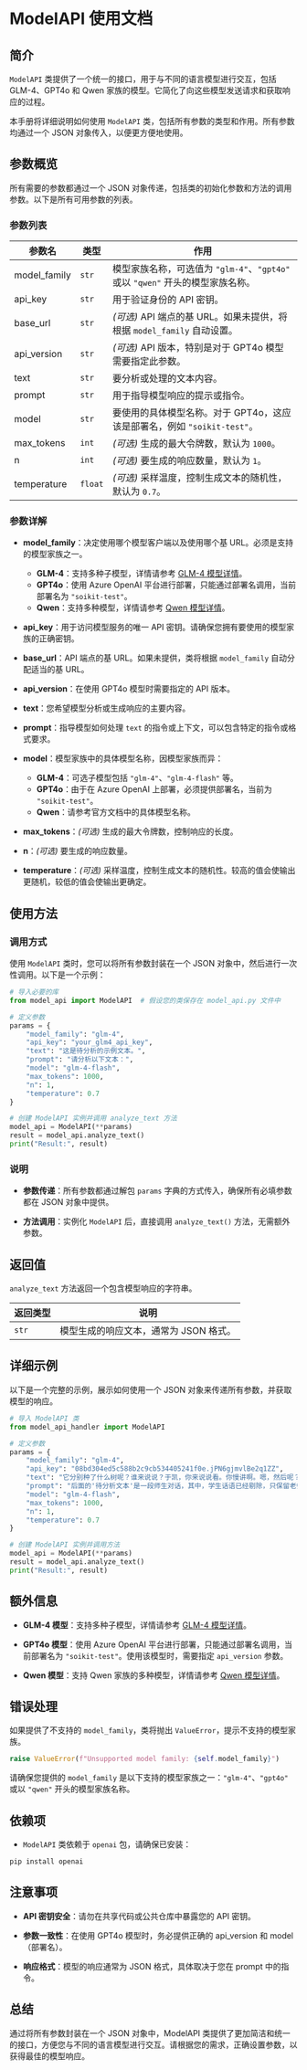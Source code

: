 
# ModelAPI 使用文档

## 简介

`ModelAPI` 类提供了一个统一的接口，用于与不同的语言模型进行交互，包括 GLM-4、GPT4o 和 Qwen 家族的模型。它简化了向这些模型发送请求和获取响应的过程。

本手册将详细说明如何使用 `ModelAPI` 类，包括所有参数的类型和作用。所有参数均通过一个 JSON 对象传入，以便更方便地使用。

## 参数概览

所有需要的参数都通过一个 JSON 对象传递，包括类的初始化参数和方法的调用参数。以下是所有可用参数的列表。

### 参数列表

| 参数名        | 类型    | 作用                                                                                                                                           |
|---------------|---------|------------------------------------------------------------------------------------------------------------------------------------------------|
| model_family  | `str`   | 模型家族名称，可选值为 `"glm-4"`、`"gpt4o"` 或以 `"qwen"` 开头的模型家族名称。                                                                  |
| api_key       | `str`   | 用于验证身份的 API 密钥。                                                                                                                       |
| base_url      | `str`   | *(可选)* API 端点的基 URL。如果未提供，将根据 `model_family` 自动设置。                                                                          |
| api_version   | `str`   | *(可选)* API 版本，特别是对于 GPT4o 模型需要指定此参数。                                                                                         |
| text          | `str`   | 要分析或处理的文本内容。                                                                                                                       |
| prompt        | `str`   | 用于指导模型响应的提示或指令。                                                                                                                  |
| model         | `str`   | 要使用的具体模型名称。对于 GPT4o，这应该是部署名，例如 `"soikit-test"`。                                                                         |
| max_tokens    | `int`   | *(可选)* 生成的最大令牌数，默认为 `1000`。                                                                                                      |
| n             | `int`   | *(可选)* 要生成的响应数量，默认为 `1`。                                                                                                         |
| temperature   | `float` | *(可选)* 采样温度，控制生成文本的随机性，默认为 `0.7`。                                                                                         |

### 参数详解

- **model_family**：决定使用哪个模型客户端以及使用哪个基 URL。必须是支持的模型家族之一。
  - **GLM-4**：支持多种子模型，详情请参考 [GLM-4 模型详情](https://open.bigmodel.cn/dev/api/normal-model/glm-4)。
  - **GPT4o**：使用 Azure OpenAI 平台进行部署，只能通过部署名调用，当前部署名为 `"soikit-test"`。
  - **Qwen**：支持多种模型，详情请参考 [Qwen 模型详情](https://help.aliyun.com/zh/model-studio/developer-reference/compatibility-of-openai-with-dashscope)。

- **api_key**：用于访问模型服务的唯一 API 密钥。请确保您拥有要使用的模型家族的正确密钥。

- **base_url**：API 端点的基 URL。如果未提供，类将根据 `model_family` 自动分配适当的基 URL。

- **api_version**：在使用 GPT4o 模型时需要指定的 API 版本。

- **text**：您希望模型分析或生成响应的主要内容。

- **prompt**：指导模型如何处理 `text` 的指令或上下文，可以包含特定的指令或格式要求。

- **model**：模型家族中的具体模型名称，因模型家族而异：
  - **GLM-4**：可选子模型包括 `"glm-4"`、`"glm-4-flash"` 等。
  - **GPT4o**：由于在 Azure OpenAI 上部署，必须提供部署名，当前为 `"soikit-test"`。
  - **Qwen**：请参考官方文档中的具体模型名称。

- **max_tokens**：*(可选)* 生成的最大令牌数，控制响应的长度。

- **n**：*(可选)* 要生成的响应数量。

- **temperature**：*(可选)* 采样温度，控制生成文本的随机性。较高的值会使输出更随机，较低的值会使输出更确定。

## 使用方法

### 调用方式

使用 `ModelAPI` 类时，您可以将所有参数封装在一个 JSON 对象中，然后进行一次性调用。以下是一个示例：

```python
# 导入必要的库
from model_api import ModelAPI  # 假设您的类保存在 model_api.py 文件中

# 定义参数
params = {
    "model_family": "glm-4",
    "api_key": "your_glm4_api_key",
    "text": "这是待分析的示例文本。",
    "prompt": "请分析以下文本：",
    "model": "glm-4-flash",
    "max_tokens": 1000,
    "n": 1,
    "temperature": 0.7
}

# 创建 ModelAPI 实例并调用 analyze_text 方法
model_api = ModelAPI(**params)
result = model_api.analyze_text()
print("Result:", result)
```

### 说明

- **参数传递**：所有参数都通过解包 `params` 字典的方式传入，确保所有必填参数都在 JSON 对象中提供。

- **方法调用**：实例化 `ModelAPI` 后，直接调用 `analyze_text()` 方法，无需额外参数。

## 返回值

`analyze_text` 方法返回一个包含模型响应的字符串。

| 返回类型 | 说明                                 |
|----------|--------------------------------------|
| `str`    | 模型生成的响应文本，通常为 JSON 格式。 |

## 详细示例

以下是一个完整的示例，展示如何使用一个 JSON 对象来传递所有参数，并获取模型的响应。

```python
# 导入 ModelAPI 类
from model_api_handler import ModelAPI

# 定义参数
params = {
    "model_family": "glm-4",
    "api_key": "08bd304ed5c588b2c9cb534405241f0e.jPN6gjmvlBe2q1ZZ",
    "text": "它分别种了什么树呢？谁来说说？于凯，你来说说看。你慢讲啊。嗯，然后呢？",
    "prompt": "后面的'待分析文本'是一段师生对话，其中，学生话语已经剔除，只保留老师话语，请对老师的话语进行分析...",
    "model": "glm-4-flash",
    "max_tokens": 1000,
    "n": 1,
    "temperature": 0.7
}

# 创建 ModelAPI 实例并调用方法
model_api = ModelAPI(**params)
result = model_api.analyze_text()
print("Result:", result)
```

## 额外信息

- **GLM-4 模型**：支持多种子模型，详情请参考 [GLM-4 模型详情](https://open.bigmodel.cn/dev/api/normal-model/glm-4)。

- **GPT4o 模型**：使用 Azure OpenAI 平台进行部署，只能通过部署名调用，当前部署名为 `"soikit-test"`。使用该模型时，需要指定 `api_version` 参数。

- **Qwen 模型**：支持 Qwen 家族的多种模型，详情请参考 [Qwen 模型详情](https://help.aliyun.com/zh/model-studio/developer-reference/compatibility-of-openai-with-dashscope)。

## 错误处理

如果提供了不支持的 `model_family`，类将抛出 `ValueError`，提示不支持的模型家族。

```python
raise ValueError(f"Unsupported model family: {self.model_family}")
```

请确保您提供的 `model_family` 是以下支持的模型家族之一：`"glm-4"`、`"gpt4o"` 或以 `"qwen"` 开头的模型家族名称。

## 依赖项

- `ModelAPI` 类依赖于 `openai` 包，请确保已安装：

```bash
pip install openai
```

## 注意事项

- **API 密钥安全**：请勿在共享代码或公共仓库中暴露您的 API 密钥。

- **参数一致性**：在使用 GPT4o 模型时，务必提供正确的 api_version 和 model（部署名）。

- **响应格式**：模型的响应通常为 JSON 格式，具体取决于您在 prompt 中的指令。

## 总结

通过将所有参数封装在一个 JSON 对象中，ModelAPI 类提供了更加简洁和统一的接口，方便您与不同的语言模型进行交互。请根据您的需求，正确设置参数，以获得最佳的模型响应。